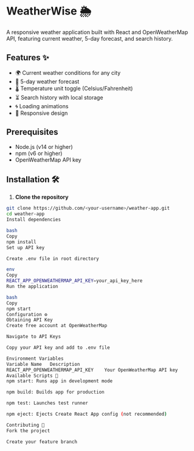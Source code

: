 # WeatherWise 🌦️

A responsive weather application built with React and OpenWeatherMap API, featuring current weather, 5-day forecast, and search history.

## Features ✨

- 🌍 Current weather conditions for any city
- 📅 5-day weather forecast
- 🌡️ Temperature unit toggle (Celsius/Fahrenheit)
- ⏳ Search history with local storage
- 🌀 Loading animations
- 📱 Responsive design

## Prerequisites

- Node.js (v14 or higher)
- npm (v6 or higher)
- OpenWeatherMap API key

## Installation 🛠️

1. **Clone the repository**
```bash
git clone https://github.com/<your-username>/weather-app.git
cd weather-app
Install dependencies

bash
Copy
npm install
Set up API key

Create .env file in root directory

env
Copy
REACT_APP_OPENWEATHERMAP_API_KEY=your_api_key_here
Run the application

bash
Copy
npm start
Configuration ⚙️
Obtaining API Key
Create free account at OpenWeatherMap

Navigate to API Keys

Copy your API key and add to .env file

Environment Variables
Variable Name	Description
REACT_APP_OPENWEATHERMAP_API_KEY	Your OpenWeatherMap API key
Available Scripts 📜
npm start: Runs app in development mode

npm build: Builds app for production

npm test: Launches test runner

npm eject: Ejects Create React App config (not recommended)

Contributing 🤝
Fork the project

Create your feature branch
